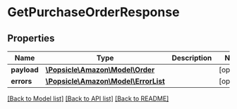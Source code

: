 # GetPurchaseOrderResponse

## Properties
Name | Type | Description | Notes
------------ | ------------- | ------------- | -------------
**payload** | [**\Popsicle\Amazon\Model\Order**](Order.md) |  | [optional] 
**errors** | [**\Popsicle\Amazon\Model\ErrorList**](ErrorList.md) |  | [optional] 

[[Back to Model list]](../../README.md#documentation-for-models) [[Back to API list]](../../README.md#documentation-for-api-endpoints) [[Back to README]](../../README.md)

